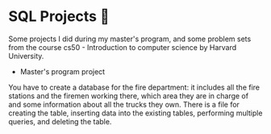 # SQL Projects 📇
Some projects I did during my master's program, and some problem sets from the course cs50 - Introduction to computer science by Harvard University.

* Master's program project 

You have to create a database for the fire department: it includes all the fire stations and the firemen working there, which area they are in charge of and some information about all the trucks they own.
There is a file for creating the table, inserting data into the existing tables, performing multiple queries, and deleting the table.
